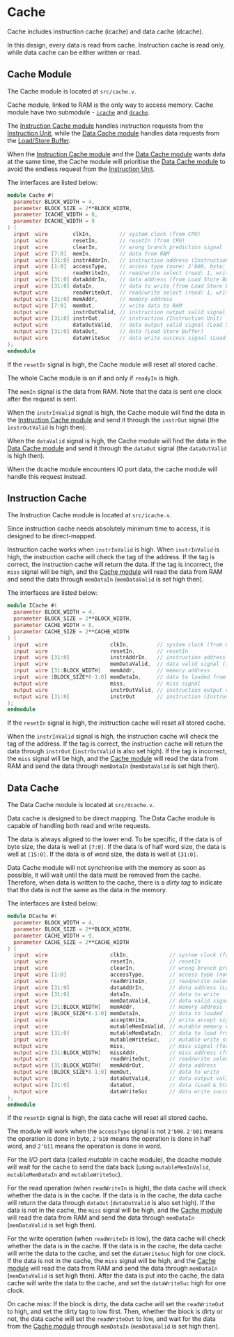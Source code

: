 # Cache

Cache includes instruction cache (icache) and data cache (dcache).

In this design, every data is read from cache. Instruction cache is read
only, while data cache can be either written or read.

## Cache Module

The Cache module is located at `src/cache.v`.

Cache module, linked to RAM is the only way to access memory. Cache module
have two submodule - [`icache`](#instruction-cache) and
[`dcache`](#data-cache).

The [Instruction Cache module](#instruction-cache) handles instruction
requests from the [Instruction Unit](instruction_unit.md), while the
[Data Cache module](#data-cache) handles data requests from the
[Load/Store Buffer](load_store_buffer.md).

When the [Instruction Cache module](#instruction-cache) and the
[Data Cache module](#data-cache) wants data at the same time, the Cache
module will prioritise the [Data Cache module](#data-cache) to avoid the
endless request from the [Instruction Unit](instruction_unit.md).

The interfaces are listed below:
```verilog
module Cache #(
  parameter BLOCK_WIDTH = 4,
  parameter BLOCK_SIZE = 2**BLOCK_WIDTH,
  parameter ICACHE_WIDTH = 8,
  parameter DCACHE_WIDTH = 9
) (
  input  wire        clkIn,         // system clock (from CPU)
  input  wire        resetIn,       // resetIn (from CPU)
  input  wire        clearIn,       // wrong branch prediction signal
  input  wire [7:0]  memIn,         // data from RAM
  input  wire [31:0] instrAddrIn,   // instruction address (Instruction Unit)
  input  wire [1:0]  accessType,    // access type (none: 2'b00, byte: 2'b01, half word: 2'b10, word: 2'b11)
  input  wire        readWriteIn,   // read/write select (read: 1, write: 0)
  input  wire [31:0] dataAddrIn,    // data address (from Load Store Buffer)
  input  wire [31:0] dataIn,        // data to write (from Load Store Buffer)
  output wire        readWriteOut,  // read/write select (read: 1, write: 0)
  output wire [31:0] memAddr,       // memory address
  output wire [7:0]  memOut,        // write data to RAM
  output wire        instrOutValid, // instruction output valid signal (Instruction Unit)
  output wire [31:0] instrOut,      // instruction (Instruction Unit)
  output wire        dataOutValid,  // data output valid signal (Load Store Buffer)
  output wire [31:0] dataOut,       // data (Load Store Buffer)
  output wire        dataWriteSuc   // data write success signal (Load Store Buffer)
);
endmodule
```

If the `resetIn` signal is high, the Cache module will reset all stored cache.

The whole Cache module is on if and only if `readyIn` is high.

The `memIn` signal is the data from RAM. Note that the data is sent one clock
after the request is sent.

When the `instrInValid` signal is high, the Cache module will find the data in
the [Instruction Cache module](#instruction-cache) and send it through the
`instrOut` signal (the `instrOutValid` is high then).

When the `dataValid` signal is high, the Cache module will find the data in
the [Data Cache module](#data-cache) and send it through the `dataOut` signal
(the `dataOutValid` is high then).

When the dcache module encounters IO port data, the cache module will handle
this request instead.

## Instruction Cache

The Instruction Cache module is located at `src/icache.v`.

Since instruction cache needs absolutely minimum time to access, it is
designed to be direct-mapped.

Instruction cache works when `instrInValid` is high. When `instrInValid`
is high, the instruction cache will check the tag of the address. If the
tag is correct, the instruction cache will return the data. If the tag is
incorrect, the `miss` signal will be high, and the
[Cache module](#cache-module) will read the data from RAM and send the data
through `memDataIn` (`memDataValid` is set high then).

The interfaces are listed below:
```verilog
module ICache #(
  parameter BLOCK_WIDTH = 4,
  parameter BLOCK_SIZE = 2**BLOCK_WIDTH,
  parameter CACHE_WIDTH = 8,
  parameter CACHE_SIZE = 2**CACHE_WIDTH
) (
  input  wire                    clkIn,         // system clock (from CPU)
  input  wire                    resetIn,       // resetIn
  input  wire [31:0]             instrAddrIn,   // instruction address (Instruction Unit)
  input  wire                    memDataValid,  // data valid signal (Instruction Unit)
  input  wire [31:BLOCK_WIDTH]   memAddr,       // memory address
  input  wire [BLOCK_SIZE*8-1:0] memDataIn,     // data to loaded from RAM
  output wire                    miss,          // miss signal
  output wire                    instrOutValid, // instruction output valid signal (Instruction Unit)
  output wire [31:0]             instrOut       // instruction (Instruction Unit)
);
endmodule
```

If the `resetIn` signal is high, the instruction cache will reset all stored
cache.

When the `instrInValid` signal is high, the instruction cache will check the
tag of the address. If the tag is correct, the instruction cache will return
the data through `instrOut` (`instrOutValid` is also set high). If the tag is
incorrect, the `miss` signal will be high, and the
[Cache module](#cache-module) will read the data from RAM and send the data
through `memDataIn` (`memDataValid` is set high then).

## Data Cache

The Data Cache module is located at `src/dcache.v`.

Data cache is designed to be direct mapping. The Data Cache module is capable
of handling both read and write requests.

The data is always aligned to the lower end. To be specific, if the data is
of byte size, the data is well at `[7:0]`. If the data is of half word size,
the data is well at `[15:0]`. If the data is of word size, the data is well
at `[31:0]`.

Data Cache module will not synchronise with the memory as soon as possible,
it will wait until the data must be removed from the cache. Therefore, when
data is written to the cache, there is a *dirty tag* to indicate that the
data is not the same as the data in the memory.

The interfaces are listed below:
```verilog
module DCache #(
  parameter BLOCK_WIDTH = 4,
  parameter BLOCK_SIZE = 2**BLOCK_WIDTH,
  parameter CACHE_WIDTH = 9,
  parameter CACHE_SIZE = 2**CACHE_WIDTH
) (
  input  wire                    clkIn,             // system clock (from CPU)
  input  wire                    resetIn,           // resetIn
  input  wire                    clearIn,           // wrong branch prediction signal
  input  wire [1:0]              accessType,        // access type (none: 2'b00, byte: 2'b01, half word: 2'b10, word: 2'b11)
  input  wire                    readWriteIn,       // read/write select (read: 1, write: 0)
  input  wire [31:0]             dataAddrIn,        // data address (Load & Store Buffer)
  input  wire [31:0]             dataIn,            // data to write
  input  wire                    memDataValid,      // data valid signal
  input  wire [31:BLOCK_WIDTH]   memAddr,           // memory address
  input  wire [BLOCK_SIZE*8-1:0] memDataIn,         // data to loaded from RAM
  input  wire                    acceptWrite,       // write accept signal (Cache)
  input  wire                    mutableMemInValid, // mutable memory valid signal
  input  wire [31:0]             mutableMemDataIn,  // data to load from IO
  input  wire                    mutableWriteSuc,   // mutable write success signal
  output wire                    miss,              // miss signal (for input and output)
  output wire [31:BLOCK_WIDTH]   missAddr,          // miss address (for input and output)
  output wire                    readWriteOut,      // read/write select for mem (read: 1, write: 0)
  output wire [31:BLOCK_WIDTH]   memAddrOut,        // data address
  output wire [BLOCK_SIZE*8-1:0] memOut,            // data to write
  output wire                    dataOutValid,      // data output valid signal (Load & Store Buffer)
  output wire [31:0]             dataOut,           // data (Load & Store Buffer)
  output wire                    dataWriteSuc       // data write success signal (Load Store Buffer)
);
endmodule
```

If the `resetIn` signal is high, the data cache will reset all stored cache.

The module will work when the `accessType` signal is not `2'b00`. `2'b01` means
the operation is done in byte, `2'b10` means the operation is done in half word,
and `2'b11` means the operation is done in word.

For the I/O port data (called *mutable* in cache module), the dcache module
will wait for the cache to send the data back (using `mutableMemInValid`,
`mutableMemDataIn` and `mutableWriteSuc`).

For the read operation (when `readWriteIn` is high), the data cache will check
whether the data is in the cache. If the data is in the cache, the data cache
will return the data through `dataOut` (`dataOutValid` is also set high). If
the data is not in the cache, the `miss` signal will be high, and the
[Cache module](#cache-module) will read the data from RAM and send the data
through `memDataIn` (`memDataValid` is set high then).

For the write operation (when `readWriteIn` is low), the data cache will check
whether the data is in the cache. If the data is in the cache, the data cache
will write the data to the cache, and set the `dataWriteSuc` high for one clock.
If the data is not in the cache, the `miss` signal will be high, and the
[Cache module](#cache-module) will read the data from RAM and send the data
through `memDataIn` (`memDataValid` is set high then). After the data is put
into the cache, the data cache will write the data to the cache, and set the
`dataWriteSuc` high for one clock.

On cache miss: If the block is dirty, the data cache will set the
`readWriteOut` to high, and set the dirty tag to low first. Then, whether
the block is dirty or not, the data cache will set the `readWriteOut` to low,
and wait for the data from the [Cache module](#cache-module) through
`memDataIn` (`memDataValid` is set high then).
